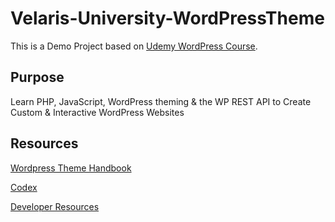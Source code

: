 # Velaris-University-WordPressTheme

This is a Demo Project based on [Udemy WordPress Course](https://www.udemy.com/course/become-a-wordpress-developer-php-javascript).

## Purpose

Learn PHP, JavaScript, WordPress theming & the WP REST API to Create Custom & Interactive WordPress Websites

## Resources
[Wordpress Theme Handbook](https://developer.wordpress.org/themes/getting-started)

[Codex](https://codex.wordpress.org)

[Developer Resources](https://developer.wordpress.org)

